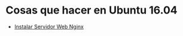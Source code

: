 # Cosas que hacer en Ubuntu 16.04

* [Instalar Servidor Web Nginx](https://github.com/jgargon/todo_ubuntu16.04/blob/master/instalar_nginx.md)
